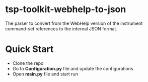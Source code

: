 # tsp-toolkit-webhelp-to-json
The parser to convert from the WebHelp version of the instrument command-set references to the internal JSON format.


# Quick Start
- Clone the repo
- Go to **Configuration.py** file and update the configurations
- Open **main.py** file and start run
